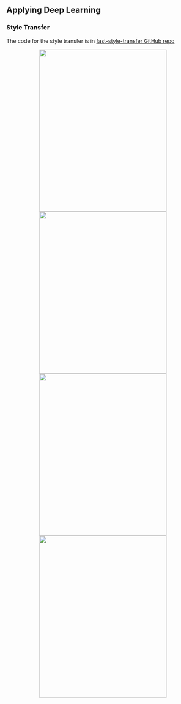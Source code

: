 ## Applying Deep Learning

### Style Transfer

The code for the style transfer is in [fast-style-transfer GitHub repo](https://github.com/lengstrom/fast-style-transfer)



<p align="center">
  <img width="333" height="424" src="https://user-images.githubusercontent.com/33187812/64392565-a91fbf00-d04d-11e9-812e-8708611fae74.jpg">
  <img width="333" height="424" src="https://user-images.githubusercontent.com/33187812/64392949-665ee680-d04f-11e9-8a3b-84957979e914.jpg">
  <img width="333" height="424" src="https://user-images.githubusercontent.com/33187812/64393142-5693d200-d050-11e9-94bb-874b042cf23e.jpg">
  <img width="333" height="424" src="https://user-images.githubusercontent.com/33187812/64393181-79be8180-d050-11e9-9d19-1516b3cd5c71.jpg">
</p>
